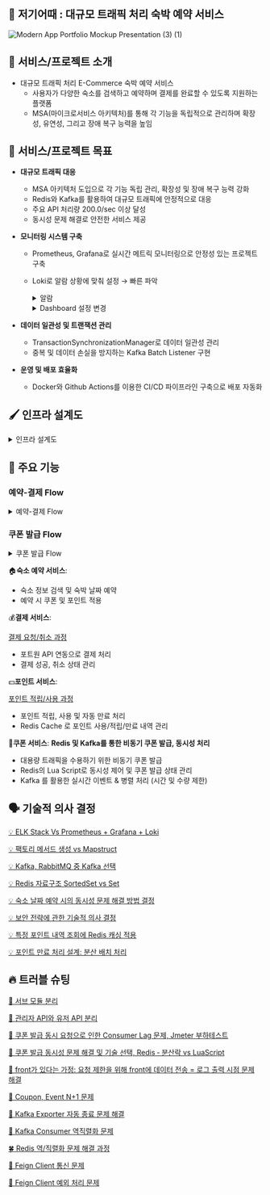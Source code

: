 ## 🏡 저기어때 : 대규모 트래픽 처리 숙박 예약 서비스

![Modern App Portfolio Mockup Presentation (3) (1)](https://github.com/user-attachments/assets/61b3d03e-f550-451f-9dab-c6416631ee1c)


## 👋 서비스/프로젝트 소개

<aside>

- 대규모 트래픽 처리 E-Commerce 숙박 예약 서비스
    - 사용자가 다양한 숙소를 검색하고 예약하며 결제를 완료할 수 있도록 지원하는 플랫폼
    - MSA(마이크로서비스 아키텍처)를 통해 각 기능을 독립적으로 관리하며 확장성, 유연성, 그리고 장애 복구 능력을 높임
</aside>

## 👑 서비스/프로젝트 목표

<aside>

- **대규모 트래픽 대응**
    - MSA 아키텍처 도입으로 각 기능 독립 관리, 확장성 및 장애 복구 능력 강화
    - Redis와 Kafka를 활용하여 대규모 트래픽에 안정적으로 대응
    - 주요 API 처리량 200.0/sec 이상 달성
    - 동시성 문제 해결로 안전한 서비스 제공


- **모니터링 시스템 구축**
    - Prometheus, Grafana로 실시간 메트릭 모니터링으로 안정성 있는 프로젝트 구축
    - Loki로 알람 상황에 맞춰 설정 → 빠른 파악
      <details>
        <summary>알람</summary>
            <image src="https://github.com/user-attachments/assets/2aa97fbc-df36-4572-9164-ce2379301c7a" width="900"></image>
            <image src="https://github.com/user-attachments/assets/02c21190-a6df-41ff-97e0-e05d168ff3ca" width="900" height="700"></image>
        </details>
      
      <details>
      <summary>Dashboard 설정 변경</summary>
            <image src="https://github.com/user-attachments/assets/dc5dfedd-a383-44a1-b61e-4b574ef1dce1" width="900"></image>
    </details>

 - **데이터 일관성 및 트랜잭션 관리**
   - TransactionSynchronizationManager로 데이터 일관성 관리
   - 중복 및 데이터 손실을 방지하는 Kafka Batch Listener 구현

- **운영 및 배포 효율화**
   - Docker와 Github Actions를 이용한 CI/CD 파이프라인 구축으로 배포 자동화
        
</aside>

## 🖌 인프라 설계도
<details>
<summary>인프라 설계도</summary>
    <image src="https://github.com/user-attachments/assets/540b4e69-ff5a-4cf1-917a-96d365c9983e" width="900"></image>
</details>

## 📄 주요 기능

### 예약-결제 Flow
<details>
<summary>예약-결제 Flow</summary>
    <image src="https://github.com/user-attachments/assets/1dbcfbbc-5454-43c3-9da4-8d0c474e3cf9" width="900"></image>
    <li> 예약에 쿠폰, 포인트가 모두 사용된 경우를 나타내며, 사용되지 않았을 경우 유효성 검사 및 상태 변경 진행되지 않음</li>
    <li> 현재 테스트 환경에서는 결제 URL 을 직접 브라우저에 입력해야 하지만, 최종적인 목표는 MVC 패턴</li>
    <li> 모든 요청의 실패에 대한 롤백 로직이 작성되어 있으며, 다이어그램 간소화를 위해 생략함 </li>
</details>

### 쿠폰 발급 Flow

<details>
<summary>쿠폰 발급 Flow</summary>
    <image src="https://github.com/user-attachments/assets/059c7716-6669-4c3b-854a-5464d080f135" width="900"></image>
</details>

<aside>  
    
🏠**숙소 예약 서비스**:

- 숙소 정보 검색 및 숙박 날짜 예약
- 예약 시 쿠폰 및 포인트 적용
</aside>

<aside>

💰**결제 서비스**:

[결제 요청/취소 과정](https://github.com/How-about-over-there/server/wiki/%5BDocs%5D-%EA%B2%B0%EC%A0%9C-%EC%9A%94%EC%B2%AD-&-%EA%B2%B0%EC%A0%9C-%EC%B7%A8%EC%86%8C-%EA%B3%BC%EC%A0%95)

- 포트원 API 연동으로 결제 처리
- 결제 성공, 취소 상태 관리
</aside>

<aside>

💵**포인트 서비스**:

[포인트 적립/사용 과정]([https://www.notion.so/1842dc3ef514812e81b8cdd71a7e2231?pvs=21](https://github.com/How-about-over-there/server/wiki/%5BDocs%5D-%ED%8F%AC%EC%9D%B8%ED%8A%B8-%EC%A0%81%EB%A6%BD-&-%ED%8F%AC%EC%9D%B8%ED%8A%B8-%EC%82%AC%EC%9A%A9-%EA%B3%BC%EC%A0%95))

- 포인트 적립, 사용 및 자동 만료 처리
- Redis Cache 로 포인트 사용/적립/만료 내역 관리
</aside>

<aside>

🎫**쿠폰 서비스**: **Redis 및 Kafka를 통한 비동기 쿠폰 발급, 동시성 처리**

- 대용량 트래픽을 수용하기 위한 비동기 쿠폰 발급
- Redis의 Lua Script로 동시성 제어 및 쿠폰 발급 상태 관리
- Kafka 를 활용한 실시간 이벤트 & 병렬 처리 (시간 및 수량 제한)
</aside>

<aside>

## 🗣️ 기술적 의사 결정
[💡 ELK Stack Vs Prometheus + Grafana + Loki](https://github.com/How-about-over-there/server/wiki/%5BConcern%5D-ELK-Stack-Vs-Prometheus---Grafana---Loki)

[💡 팩토리 메서드 생성 vs Mapstruct](https://github.com/How-about-over-there/server/wiki/%5BConcern%5D-%ED%8E%99%ED%86%A0%EB%A6%AC-%EB%A9%94%EC%84%9C%EB%93%9C-%EC%83%9D%EC%84%B1-vs-Mapstruct)

[💡 Kafka, RabbitMQ 중 Kafka 선택](https://github.com/How-about-over-there/server/wiki/%5BConcern%5D-Kafka,-RabbitMQ-%EC%A4%91-Kafka-%EC%84%A0%ED%83%9D)

[💡 Redis 자료구조 SortedSet vs Set](https://github.com/How-about-over-there/server/wiki/%5BConcern%5D-Redis-%EC%9E%90%EB%A3%8C%EA%B5%AC%EC%A1%B0-SortedSet-vs-Set)

[💡 숙소 날짜 예약 시의 동시성 문제 해결 방법 결정](https://github.com/How-about-over-there/server/wiki/%5BConcern%5D-%EB%8F%99%EC%8B%9C%EC%84%B1)

[💡 보안 전략에 관한 기술적 의사 결정](https://github.com/How-about-over-there/server/wiki/%5BConcern%5D-%EB%B3%B4%EC%95%88-%EC%A0%84%EB%9E%B5%EC%97%90-%EA%B4%80%ED%95%9C-%EA%B8%B0%EC%88%A0%EC%A0%81-%EC%9D%98%EC%82%AC-%EA%B2%B0%EC%A0%95)

[💡 특정 포인트 내역 조회에 Redis 캐싱 적용](https://github.com/How-about-over-there/server/wiki/%5BConcern%5D-%ED%8A%B9%EC%A0%95-%ED%8F%AC%EC%9D%B8%ED%8A%B8-%EB%82%B4%EC%97%AD-%EC%A1%B0%ED%9A%8C%EC%97%90-Redis-%EC%BA%90%EC%8B%B1-%EC%A0%81%EC%9A%A9)

[💡 포인트 만료 처리 설계: 분산 배치 처리](https://github.com/How-about-over-there/server/wiki/%5BConcern%5D-%ED%8F%AC%EC%9D%B8%ED%8A%B8-%EB%A7%8C%EB%A3%8C-%EC%B2%98%EB%A6%AC-%EC%84%A4%EA%B3%84:-%EB%B6%84%EC%82%B0-%EB%B0%B0%EC%B9%98-%EC%B2%98%EB%A6%AC)

## 🔥 트러블 슈팅

[🦄 서브 모듈 분리](https://github.com/How-about-over-there/server/wiki/%5BTrouble-Shooting%5D-%EC%84%9C%EB%B8%8C-%EB%AA%A8%EB%93%88-%EB%B6%84%EB%A6%AC)

[🌸 관리자 API와 유저 API 분리](https://github.com/How-about-over-there/server/wiki/%5BTrouble-Shooting%5D-%EA%B4%80%EB%A6%AC%EC%9E%90-API-%EC%99%80-%EC%9C%A0%EC%A0%80-API-%EB%B6%84%EB%A6%AC)

[🐢 쿠폰 발급 동시 요청으로 인한 Consumer Lag 문제, Jmeter 부하테스트](https://github.com/How-about-over-there/server/wiki/%5BTrouble-Shooting%5D-%EC%BF%A0%ED%8F%B0-%EB%B0%9C%EA%B8%89-%EB%8F%99%EC%8B%9C-%EC%9A%94%EC%B2%AD%EC%9C%BC%EB%A1%9C-%EC%9D%B8%ED%95%9C-Consumer-Lag-%EB%AC%B8%EC%A0%9C,-Jmeter-%EB%B6%80%ED%95%98%ED%85%8C%EC%8A%A4%ED%8A%B8)

[🐯 쿠폰 발급 동시성 문제 해결 및 기술 선택, Redis ‐ 분산락 vs LuaScript](https://github.com/How-about-over-there/server/wiki/%5BTrouble-Shooting%5D-%EC%BF%A0%ED%8F%B0-%EB%B0%9C%EA%B8%89-%EB%8F%99%EC%8B%9C%EC%84%B1-%EB%AC%B8%EC%A0%9C-%ED%95%B4%EA%B2%B0-%EB%B0%8F-%EA%B8%B0%EC%88%A0-%EC%84%A0%ED%83%9D,-Redis-%E2%80%90-%EB%B6%84%EC%82%B0%EB%9D%BD-vs-LuaScript)

[🐥 front가 있다는 가정: 요청 제한을 위해  front에 데이터 전송 = 로그 출력 시점 문제 해결](https://github.com/How-about-over-there/server/wiki/%5BTrouble-Shooting%5D-%5Bfront%EA%B0%80-%EC%9E%88%EB%8B%A4%EB%8A%94-%EA%B0%80%EC%A0%95%5D-%EC%9A%94%EC%B2%AD-%EC%A0%9C%ED%95%9C%EC%9D%84-%EC%9C%84%ED%95%B4--front%EC%97%90-%EB%8D%B0%EC%9D%B4%ED%84%B0-%EC%A0%84%EC%86%A1-=-%EB%A1%9C%EA%B7%B8-%EC%B6%9C%EB%A0%A5-%EC%8B%9C%EC%A0%90-%EB%AC%B8%EC%A0%9C-%ED%95%B4%EA%B2%B0)

[🐻 Coupon, Event N+1 문제](https://github.com/How-about-over-there/server/wiki/%5BTrouble-Shooting%5D-Coupon,-Event-N-1-%EB%AC%B8%EC%A0%9C) 

[🦋 Kafka Exporter 자동 종료 문제 해결](https://github.com/How-about-over-there/server/wiki/%5BTrouble-Shooting%5D-Kafka-Exporter-%EC%9E%90%EB%8F%99-%EC%A2%85%EB%A3%8C-%EB%AC%B8%EC%A0%9C-%ED%95%B4%EA%B2%B0)

[🐰 Kafka Consumer 역직렬화 문제](https://github.com/How-about-over-there/server/wiki/%5BTrouble-Shooting%5D-Kafka-Consumer-%EC%97%AD%EC%A7%81%EB%A0%AC%ED%99%94-%EB%AC%B8%EC%A0%9C)

[🍀 Redis 역/직렬화 문제 해결 과정](https://github.com/How-about-over-there/server/wiki/%5BTrouble-Shooting%5D-Redis-%EC%97%AD-%EC%A7%81%EB%A0%AC%ED%99%94-%EB%AC%B8%EC%A0%9C-%ED%95%B4%EA%B2%B0-%EA%B3%BC%EC%A0%95)

[🎀 Feign Client 통신 문제](https://github.com/How-about-over-there/server/wiki/%5BTrouble-Shooting%5D-Feign-Client-%ED%86%B5%EC%8B%A0-%EB%AC%B8%EC%A0%9C)

[🐸 Feign Client 예외 처리 문제](https://github.com/How-about-over-there/server/wiki/%5BTrouble-Shooting%5D-Feign-Client-%EC%98%88%EC%99%B8-%EC%B2%98%EB%A6%AC-%EB%AC%B8%EC%A0%9C)
